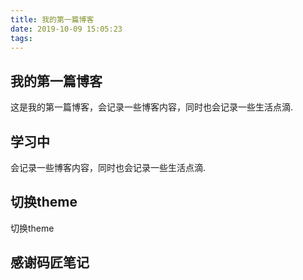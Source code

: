 ```yaml
---
title: 我的第一篇博客
date: 2019-10-09 15:05:23
tags:
---
```

## 我的第一篇博客
这是我的第一篇博客，会记录一些博客内容，同时也会记录一些生活点滴.

## 学习中
会记录一些博客内容，同时也会记录一些生活点滴.

## 切换theme
切换theme

## 感谢码匠笔记